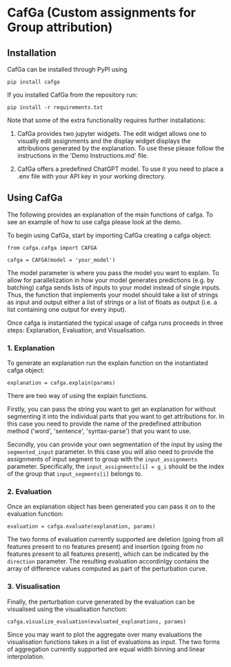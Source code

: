 # CafGa (**C**ustom **a**ssignments **f**or **G**roup **a**ttribution)

## Installation

CafGa can be installed through PyPI using 

```
pip install cafga
```

If you installed CafGa from the repository run:

```
pip install -r requirements.txt
```

Note that some of the extra functionality requires further installations:

1. CafGa provides two jupyter widgets. The edit widget allows one to visually edit assignments and the display widget displays the attributions generated by the explanation. To use these please follow the instructions in the 'Demo Instructions.md' file. 

2. CafGa offers a predefined ChatGPT model. To use it you need to place a .env file with your API key in your working directory. 

## Using CafGa

The following provides an explanation of the main functions of cafga. To see an example of how to use cafga please look at the demo. 

To begin using CafGa, start by importing CafGa creating a cafga object:

`from cafga.cafga import CAFGA`

`cafga = CAFGA(model = 'your_model')`

The model parameter is where you pass the model you want to explain. To allow for parallelization in how your model generates predictions (e.g. by batching) cafga sends lists of inputs to your model instead of single inputs. Thus, the function that implements your model should take a list of strings as input and output either a list of strings or a list of floats as output (i.e. a list containing one output for every input). 

Once cafga is instantiated the typical usage of cafga runs proceeds in three steps: Explanation, Evaluation, and Visualisation.

### 1. Explanation

To generate an explanation run the explain function on the instantiated cafga object:

`explanation = cafga.explain(params)`

There are two way of using the explain functions. 

Firstly, you can pass the string you want to get an explanation for without segmenting it into the individual parts that you want to get attributions for. In this case you need to provide the name of the predefined attribution method ('word', 'sentence', 'syntax-parse') that you want to use. 

Secondly, you can provide your own segmentation of the input by using the `segmented_input` parameter. In this case you will also need to provide the assignments of input segment to group with the `input_assignments` parameter. Specifically, the `input_assignments[i] = g_i` should be the index of the group that `input_segments[i]` belongs to. 

### 2. Evaluation

Once an explanation object has been generated you can pass it on to the evaluation function:

`evaluation = cafga.evaluate(explanation, params)`

The two forms of evaluation currently supported are deletion (going from all features present to no features present) and insertion (going from no features present to all features present), which can be indicated by the `direction` parameter. The resulting evaluation accordinlgy contains the array of difference values computed as part of the perturbation curve. 

### 3. Visualisation

Finally, the perturbation curve generated by the evaluation can be visualised using the visualisation function:

`cafga.visualize_evaluation(evaluated_explanations, params)`

Since you may want to plot the aggregate over many evaluations the visualisation functions takes in a list of evaluations as input. The two forms of aggregation currently supported are equal width binning and linear interpolation. 